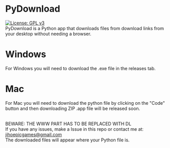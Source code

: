 # PyDownload
[![License: GPL v3](https://img.shields.io/badge/License-GPLv3-blue.svg)](https://www.gnu.org/licenses/gpl-3.0)
<br >PyDownload is a Python app that downloads files from download links from your desktop without needing a browser. 
# Windows
For Windows you will need to download the .exe file in the releases tab.
# Mac
For Mac you will need to download the python file by clicking on the "Code" button and then downloading ZIP .app file will be released soon.

<br /> BEWARE: THE WWW PART HAS TO BE REPLACED WITH DL
<br /> If you have any issues, make a Issue in this repo or contact me at: jihoepicgames@gmail.com
<br /> The downloaded files will appear where your Python file is.
